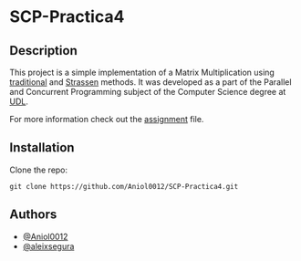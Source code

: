 # SCP-Practica4

## Description

This project is a simple implementation of a Matrix Multiplication using [traditional](https://www.geeksforgeeks.org/c-program-multiply-two-matrices/) and [Strassen](https://www.geeksforgeeks.org/strassens-matrix-multiplication/) methods. It was developed as a part of the Parallel and Concurrent Programming subject of the Computer Science degree at [UDL](https://udl.cat).

For more information check out the [assignment](./Practica4_SCP.pdf) file.

## Installation
Clone the repo:

```shell
git clone https://github.com/Aniol0012/SCP-Practica4.git
```

## Authors
- [@Aniol0012](https://github.com/Aniol0012)
- [@aleixsegura](https://github.com/aleixsegura)